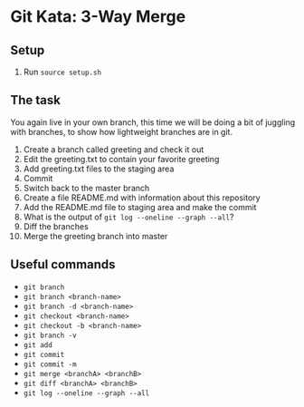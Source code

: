 # Git Kata: 3-Way Merge

## Setup

1. Run `source setup.sh`

## The task
You again live in your own branch, this time we will be doing a bit of juggling with branches, to show how lightweight branches are in git.

1. Create a branch called greeting and check it out
2. Edit the greeting.txt to contain your favorite greeting
3. Add greeting.txt files to the staging area
4. Commit
5. Switch back to the master branch
6. Create a file README.md with information about this repository
7. Add the README.md file to staging area and make the commit
8. What is the output of `git log --oneline --graph --all`?
9. Diff the branches
10. Merge the greeting branch into master

## Useful commands
- `git branch`
- `git branch <branch-name>`
- `git branch -d <branch-name>`
- `git checkout <branch-name>`
- `git checkout -b <branch-name>`
- `git branch -v`
- `git add`
- `git commit`
- `git commit -m`
- `git merge <branchA> <branchB>`
- `git diff <branchA> <branchB>`
- `git log --oneline --graph --all`
